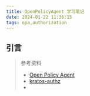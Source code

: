 ```yaml
---
title: OpenPolicyAgent 学习笔记
date: 2024-01-22 11:36:15
tags: opa,authorization
---
```


## 引言

> 参考资料
> - [Open Policy Agent](https://www.openpolicyagent.org/docs/latest/)
> - [kratos-authz](https://github.com/tx7do/kratos-authz)
> -

